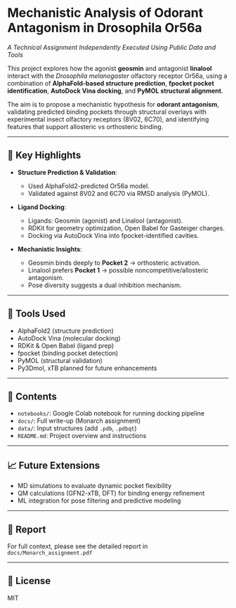 # Mechanistic Analysis of Odorant Antagonism in Drosophila Or56a
_A Technical Assignment Independently Executed Using Public Data and Tools_

This project explores how the agonist **geosmin** and antagonist **linalool** interact with the *Drosophila melanogaster* olfactory receptor Or56a, using a combination of **AlphaFold-based structure prediction**, **fpocket pocket identification**, **AutoDock Vina docking**, and **PyMOL structural alignment**.

The aim is to propose a mechanistic hypothesis for **odorant antagonism**, validating predicted binding pockets through structural overlays with experimental insect olfactory receptors (8V02, 6C70), and identifying features that support allosteric vs orthosteric binding.

---

## 🧪 Key Highlights

- **Structure Prediction & Validation**:
  - Used AlphaFold2-predicted Or56a model.
  - Validated against 8V02 and 6C70 via RMSD analysis (PyMOL).

- **Ligand Docking**:
  - Ligands: Geosmin (agonist) and Linalool (antagonist).
  - RDKit for geometry optimization, Open Babel for Gasteiger charges.
  - Docking via AutoDock Vina into fpocket-identified cavities.

- **Mechanistic Insights**:
  - Geosmin binds deeply to **Pocket 2** → orthosteric activation.
  - Linalool prefers **Pocket 1** → possible noncompetitive/allosteric antagonism.
  - Pose diversity suggests a dual inhibition mechanism.

---

## 🔧 Tools Used

- AlphaFold2 (structure prediction)
- AutoDock Vina (molecular docking)
- RDKit & Open Babel (ligand prep)
- fpocket (binding pocket detection)
- PyMOL (structural validation)
- Py3Dmol, xTB planned for future enhancements

---

## 📂 Contents

- `notebooks/`: Google Colab notebook for running docking pipeline
- `docs/`: Full write-up (Monarch assignment)
- `data/`: Input structures (add `.pdb`, `.pdbqt`)
- `README.md`: Project overview and instructions

---

## 📈 Future Extensions

- MD simulations to evaluate dynamic pocket flexibility
- QM calculations (GFN2-xTB, DFT) for binding energy refinement
- ML integration for pose filtering and predictive modeling

---

## 📄 Report

For full context, please see the detailed report in `docs/Monarch_assignment.pdf`

---

## 📜 License

MIT
